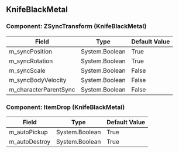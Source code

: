 ## KnifeBlackMetal

### Component: ZSyncTransform (KnifeBlackMetal)

|Field|Type|Default Value|
|---|---|---|
|m_syncPosition|System.Boolean|True|
|m_syncRotation|System.Boolean|True|
|m_syncScale|System.Boolean|False|
|m_syncBodyVelocity|System.Boolean|False|
|m_characterParentSync|System.Boolean|False|

### Component: ItemDrop (KnifeBlackMetal)

|Field|Type|Default Value|
|---|---|---|
|m_autoPickup|System.Boolean|True|
|m_autoDestroy|System.Boolean|True|

